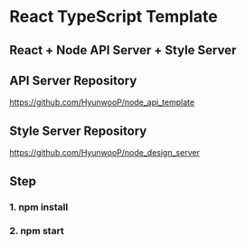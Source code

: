# React TypeScript Template

## React + Node API Server + Style Server

## API Server Repository

https://github.com/HyunwooP/node_api_template

## Style Server Repository

https://github.com/HyunwooP/node_design_server

## Step

### 1. npm install

### 2. npm start

